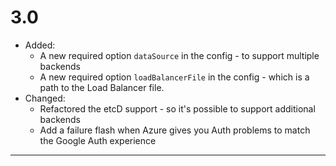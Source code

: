 # 3.0
 - Added:
   - A new required option `dataSource` in the config - to support multiple backends
   - A new required option `loadBalancerFile` in the config - which is a path to the Load Balancer file.
 - Changed:
   - Refactored the etcD support - so it's possible to support additional backends
   - Add a failure flash when Azure gives you Auth problems to match the Google Auth experience

---
